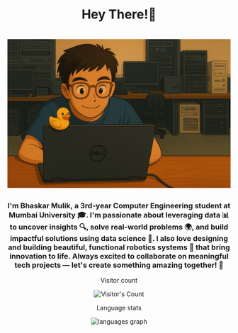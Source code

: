 <h1 align="center">Hey There!👋</h1>
<h1 align="center">
    <img src="https://github.com/bhaskarmulik/bhaskarmulik/blob/master/ChatGPT%20Image%20May%208%2C%202025%2C%2002_15_59%20PM.png?font=Inter&size=48&center=true&vCenter=true&width=500&height=70&color=4493F8&duration=4000" />
</h1>
<h3 align="center">I'm Bhaskar Mulik, a 3rd-year Computer Engineering student at Mumbai University 🎓. I'm passionate about leveraging data 📊 to uncover insights 🔍, solve real-world problems 🌍, and build impactful solutions using data science 🧠. I also love designing and building beautiful, functional robotics systems 🤖 that bring innovation to life.
Always excited to collaborate on meaningful tech projects — let's create something amazing together! 🚀</h3>
<!--
Profile count
-->

<div align="center"> 
  <p>Visitor count</p>
  <img src="https://profile-counter.glitch.me/bhaskarmulik/count.svg" alt="Visitor's Count" />


<!--
Used languages
-->
  <p>Language stats</p>
  <img src="https://github-readme-stats.vercel.app/api/top-langs?username=bhaskarmulik&locale=en&hide_title=false&layout=compact&card_width=320&langs_count=50&theme=github_dark&hide_border=true&order=2" height="150" alt="languages graph"  />
</div>
